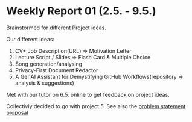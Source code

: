 # Weekly Report 01 (2.5. - 9.5.)

Brainstormed for different Project ideas.

Our different ideas:
1. CV+ Job Description(URL) => Motivation Letter
2. Lecture Script / Slides => Flash Card & Multiple Choice
3. Song generation/analysing
4. Privacy-First Document Redactor
5. A GenAI Assistant for Demystifying GitHub Workflows(repository => analysis & suggestions)

Met with our tutor on 6.5. online to get feedback on project ideas.

Collectivly decided to go with project 5.
See also the [problem statement proposal](./problem_statement_proposal.md)
